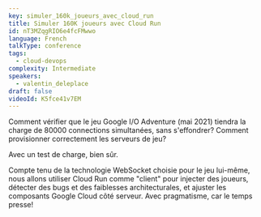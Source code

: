 ```yaml
---
key: simuler_160k_joueurs_avec_cloud_run
title: Simuler 160K joueurs avec Cloud Run
id: nT3MZqgRIO6e4fcFMwwo
language: French
talkType: conference
tags:
  - cloud-devops
complexity: Intermediate
speakers:
  - valentin_deleplace
draft: false
videoId: K5fce41v7EM
---
```


Comment vérifier que le jeu Google I/O Adventure (mai 2021) tiendra la charge de 80000 connections simultanées, sans s'effondrer? Comment provisionner correctement les serveurs de jeu?

Avec un test de charge, bien sûr.

Compte tenu de la technologie WebSocket choisie pour le jeu lui-même, nous allons utiliser Cloud Run comme "client" pour injecter des joueurs, détecter des bugs et des faiblesses architecturales, et ajuster les composants Google Cloud côté serveur. Avec pragmatisme, car le temps presse!

